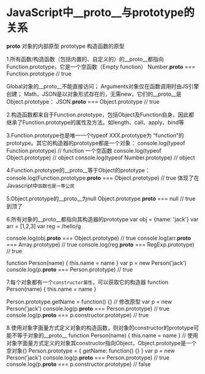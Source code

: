 # JavaScript中__proto__与prototype的关系

__proto__ 对象的内部原型
prototype 构造函数的原型

1.所有函数/构造函数（包括内置的、自定义的）的__proto__都指向Function.prototype，它是一个空函数（Empty function）
  Number.__proto__ === Function.prototype  // true

  Global对象的__proto__不能直接访问；
  Arguments对象仅在函数调用时由JS引擎创建；
  Math，JSON是以对象形式存在的，无需new，它们的__proto__是Object.prototype：
  JSON.__proto__ === Object.prototype  // true

2.构造函数都来自于Function.prototype，包括Object及Function自身，因此都继承了Function.prototype的属性及方法。如length、call、apply、bind等

3.Function.prototype也是唯一一个typeof XXX.prototype为 “function”的prototype。其它的构造器的prototype都是一个对象：
  console.log(typeof Function.prototype) // function  一个空函数
  console.log(typeof Object.prototype)   // object
  console.log(typeof Number.prototype)   // object

4.Function.prototype的__proto__等于Object的prototype：
  console.log(Function.prototype.__proto__ === Object.prototype) // true  体现了在Javascript中`函数也是一等公民`

5.Object.prototype的__proto__为null
  Object.prototype.__proto__ === null  // true  到顶了

6.所有对象的__proto__都指向其构造器的prototype
  var obj = {name: 'jack'}
  var arr = [1,2,3]
  var reg = /hello/g

  console.log(obj.__proto__ === Object.prototype) // true
  console.log(arr.__proto__ === Array.prototype)  // true
  console.log(reg.__proto__ === RegExp.prototype) // true

  function Person(name) {
    this.name = name
  }
  var p = new Person('jack')
  console.log(p.__proto__ === Person.prototype) // true

7.每个对象都有一个`constructor属性`，可以获取它的构造器
  function Person(name) {
    this.name = name
  }

  Person.prototype.getName = function() {}  // 修改原型
  var p = new Person('jack')
  console.log(p.__proto__ === Person.prototype) // true
  console.log(p.__proto__ === p.constructor.prototype) // true

8.使用对象字面量方式定义对象的构造函数，则对象的constructor的prototype可能不等于对象的__proto__
  function Person(name) {
    this.name = name
  }
  // 使用对象字面量方式定义的对象其constructor指向Object，Object.prototype是一个空对象{}
  Person.prototype = {
    getName: function() {}
  }
  var p = new Person('jack')
  console.log(p.__proto__ === Person.prototype) // true
  console.log(p.__proto__ === p.constructor.prototype) // false